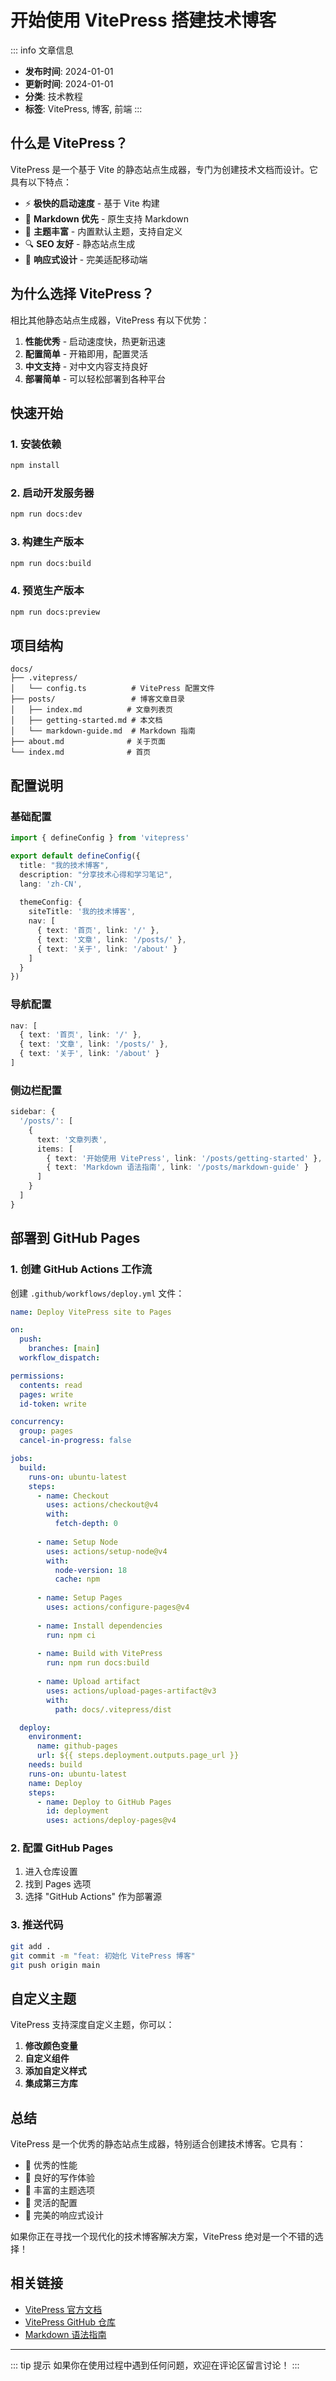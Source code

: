 # 开始使用 VitePress 搭建技术博客

::: info 文章信息
- **发布时间**: 2024-01-01
- **更新时间**: 2024-01-01
- **分类**: 技术教程
- **标签**: VitePress, 博客, 前端
:::

## 什么是 VitePress？

VitePress 是一个基于 Vite 的静态站点生成器，专门为创建技术文档而设计。它具有以下特点：

- ⚡️ **极快的启动速度** - 基于 Vite 构建
- 📝 **Markdown 优先** - 原生支持 Markdown
- 🎨 **主题丰富** - 内置默认主题，支持自定义
- 🔍 **SEO 友好** - 静态站点生成
- 📱 **响应式设计** - 完美适配移动端

## 为什么选择 VitePress？

相比其他静态站点生成器，VitePress 有以下优势：

1. **性能优秀** - 启动速度快，热更新迅速
2. **配置简单** - 开箱即用，配置灵活
3. **中文支持** - 对中文内容支持良好
4. **部署简单** - 可以轻松部署到各种平台

## 快速开始

### 1. 安装依赖

```bash
npm install
```

### 2. 启动开发服务器

```bash
npm run docs:dev
```

### 3. 构建生产版本

```bash
npm run docs:build
```

### 4. 预览生产版本

```bash
npm run docs:preview
```

## 项目结构

```
docs/
├── .vitepress/
│   └── config.ts          # VitePress 配置文件
├── posts/                 # 博客文章目录
│   ├── index.md          # 文章列表页
│   ├── getting-started.md # 本文档
│   └── markdown-guide.md  # Markdown 指南
├── about.md              # 关于页面
└── index.md              # 首页
```

## 配置说明

### 基础配置

```typescript
import { defineConfig } from 'vitepress'

export default defineConfig({
  title: "我的技术博客",
  description: "分享技术心得和学习笔记",
  lang: 'zh-CN',
  
  themeConfig: {
    siteTitle: '我的技术博客',
    nav: [
      { text: '首页', link: '/' },
      { text: '文章', link: '/posts/' },
      { text: '关于', link: '/about' }
    ]
  }
})
```

### 导航配置

```typescript
nav: [
  { text: '首页', link: '/' },
  { text: '文章', link: '/posts/' },
  { text: '关于', link: '/about' }
]
```

### 侧边栏配置

```typescript
sidebar: {
  '/posts/': [
    {
      text: '文章列表',
      items: [
        { text: '开始使用 VitePress', link: '/posts/getting-started' },
        { text: 'Markdown 语法指南', link: '/posts/markdown-guide' }
      ]
    }
  ]
}
```

## 部署到 GitHub Pages

### 1. 创建 GitHub Actions 工作流

创建 `.github/workflows/deploy.yml` 文件：

```yaml
name: Deploy VitePress site to Pages

on:
  push:
    branches: [main]
  workflow_dispatch:

permissions:
  contents: read
  pages: write
  id-token: write

concurrency:
  group: pages
  cancel-in-progress: false

jobs:
  build:
    runs-on: ubuntu-latest
    steps:
      - name: Checkout
        uses: actions/checkout@v4
        with:
          fetch-depth: 0
      
      - name: Setup Node
        uses: actions/setup-node@v4
        with:
          node-version: 18
          cache: npm
      
      - name: Setup Pages
        uses: actions/configure-pages@v4
      
      - name: Install dependencies
        run: npm ci
      
      - name: Build with VitePress
        run: npm run docs:build
      
      - name: Upload artifact
        uses: actions/upload-pages-artifact@v3
        with:
          path: docs/.vitepress/dist

  deploy:
    environment:
      name: github-pages
      url: ${{ steps.deployment.outputs.page_url }}
    needs: build
    runs-on: ubuntu-latest
    name: Deploy
    steps:
      - name: Deploy to GitHub Pages
        id: deployment
        uses: actions/deploy-pages@v4
```

### 2. 配置 GitHub Pages

1. 进入仓库设置
2. 找到 Pages 选项
3. 选择 "GitHub Actions" 作为部署源

### 3. 推送代码

```bash
git add .
git commit -m "feat: 初始化 VitePress 博客"
git push origin main
```

## 自定义主题

VitePress 支持深度自定义主题，你可以：

1. **修改颜色变量**
2. **自定义组件**
3. **添加自定义样式**
4. **集成第三方库**

## 总结

VitePress 是一个优秀的静态站点生成器，特别适合创建技术博客。它具有：

- 🚀 优秀的性能
- 📝 良好的写作体验
- 🎨 丰富的主题选项
- 🔧 灵活的配置
- 📱 完美的响应式设计

如果你正在寻找一个现代化的技术博客解决方案，VitePress 绝对是一个不错的选择！

## 相关链接

- [VitePress 官方文档](https://vitepress.dev/)
- [VitePress GitHub 仓库](https://github.com/vuejs/vitepress)
- [Markdown 语法指南](./markdown-guide.md)

---

::: tip 提示
如果你在使用过程中遇到任何问题，欢迎在评论区留言讨论！
:::
